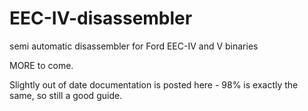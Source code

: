 # EEC-IV-disassembler
semi automatic disassembler for Ford EEC-IV and V binaries

MORE to come.

Slightly out of date documentation is posted here - 98% is exactly the same, so still a good guide.
